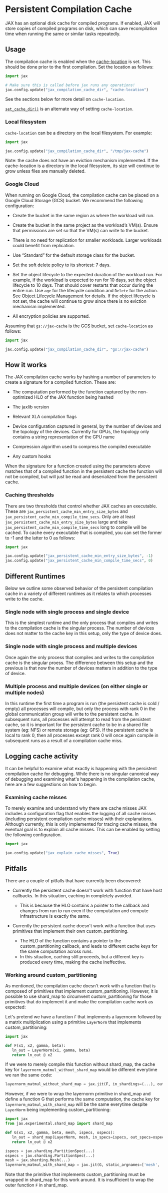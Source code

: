 # Persistent Compilation Cache

<!--* freshness: { reviewed: '2024-04-09' } *-->

JAX has an optional disk cache for compiled programs. If enabled, JAX will
store copies of compiled programs on disk, which can save recompilation time
when running the same or similar tasks repeatedly.

## Usage

The compilation cache is enabled when the
[cache-location](https://github.com/google/jax/blob/jax-v0.4.26/jax/_src/config.py#L1206)
is set. This should be done prior to the first compilation. Set the location as
follows:

```python
import jax

# Make sure this is called before jax runs any operations!
jax.config.update("jax_compilation_cache_dir", "cache-location")
```

See the sections below for more detail on `cache-location`.

[`set_cache_dir()`](https://github.com/google/jax/blob/jax-v0.4.26/jax/experimental/compilation_cache/compilation_cache.py#L18)
is an alternate way of setting `cache-location`.

### Local filesystem

`cache-location` can be a directory on the local filesystem. For example:

```python
import jax

jax.config.update("jax_compilation_cache_dir", "/tmp/jax-cache")
```

Note: the cache does not have an eviction mechanism implemented. If the
cache-location is a directory in the local filesystem, its size will continue
to grow unless files are manually deleted.

### Google Cloud

When running on Google Cloud, the compilation cache can be placed on a Google
Cloud Storage (GCS) bucket. We recommend the following configuration:

*  Create the bucket in the same region as where the workload will run.

*  Create the bucket in the same project as the workload’s VM(s). Ensure that
   permissions are set so that the VM(s) can write to the bucket.

*  There is no need for replication for smaller workloads. Larger workloads
   could benefit from replication.

*  Use “Standard” for the default storage class for the bucket.

*  Set the soft delete policy to its shortest: 7 days.

*  Set the object lifecycle to the expected duration of the workload run.
   For example, if the workload is expected to run for 10 days, set the object
   lifecycle to 10 days. That should cover restarts that occur during the entire
   run. Use `age` for the lifecycle condition and `Delete` for the action. See
   [Object Lifecycle Management](https://cloud.google.com/storage/docs/lifecycle)
   for details. If the object lifecycle is not set, the cache will continue to
   grow since there is no eviction mechanism implemented.

*  All encryption policies are supported.

Assuming that `gs://jax-cache` is the GCS bucket, set `cache-location` as
follows:

```python
import jax

jax.config.update("jax_compilation_cache_dir", "gs://jax-cache")
```

## How it works

The JAX compilation cache works by hashing a number of parameters to create a signature for a compiled function. These are:

* The computation performed by the function captured by the non-optimized HLO of the JAX function being hashed

* The jaxlib version 

* Relevant XLA compilation flags

* Device configuration captured in general, by the number of devices and the topology of the devices. 
  Currently for GPUs, the topology only contains a string representation of the GPU name

* Compression algorithm used to compress the compiled executable

* Any custom hooks

When the signature for a function created using the parameters above matches 
that of a compiled function in the persistent cache the function will not be compiled, 
but will just be read and deserialized from the persistent cache. 

### Caching thresholds

There are two thresholds that control whether JAX caches an executable. 
These are `jax_persistent_cache_min_entry_size_bytes` and `jax_persistent_cache_min_compile_time_secs`. 
Only are at least `jax_persistent_cache_min_entry_size_bytes` large and take `jax_persistent_cache_min_compile_time_secs` 
long to compile will be cached. To cache every executable that is compiled, 
you can set the former to -1 and the latter to 0 as follows:

```python
import jax

jax.config.update("jax_persistent_cache_min_entry_size_bytes", -1)
jax.config.update("jax_persistent_cache_min_compile_time_secs", 0)
```

## Different Runtimes

Below we outline some observed behavior of the persistent compilation cache 
in a variety of different runtimes as it relates to which processes write to the cache.

### Single node with single process and single device

This is the simplest runtime and the only process that compiles and writes to the compilation cache is the singular process. 
The number of devices does not matter to the cache key in this setup, only the type of device does. 

### Single node with single process and multiple devices

Once again the only process that compiles and writes to the compilation cache is the singular proess. 
The difference between this setup and the previous is that now the number of devices matters in addition to the type of device. 

### Multiple process and multiple devices (on either single or multiple nodes)

In this runtime the first time a program is run (the persistent cache is cold / empty) all processes will compile, 
but only the process with rank 0 in the global communication group will write to the persistent cache. 
In subsequent runs, all processes will attempt to read from the persistent cache, 
so it is important for the persistent cache to be in a shared file system (eg: NFS) or remote storage (eg: GFS). 
If the persistent cache is local to rank 0, then all processes except rank 0 will once again compile 
in subsequent runs as a result of a compilation cache miss. 

## Logging cache activity

It can be helpful to examine what exactly is happening with the persistent compilation cache for debugging. 
While there is no singular canonical way of debugging and examining what's happening in the compilation cache, 
here are a few suggestions on how to begin.

### Examining cache misses

To merely examine and understand why there are cache misses JAX includes a configuration flag that 
enables the logging of all cache misses (including persistent compilation cache misses) with their explanations.
Although currently, this is only implemented for tracing cache misses, the eventual goal is to
explain all cache misses. This can be enabled by setting the following configuration.

```python
import jax

jax.config.update("jax_explain_cache_misses", True)
```

## Pitfalls

There are a couple of pitfalls that have currently been discovered:

* Currently the persistent cache doesn't work with function that have host callbacks. In this situation, caching in completely avoided. 
  - This is because the HLO contains a pointer to the callback and changes from run to run even if the computation and compute infrastructure is exactly the same. 

* Currently the persistent cache doesn't work with a function that uses primitives that implement their own custom_partitioning. 
  - The HLO of the function contains a pointer to the custom_partitioning callback, and leads to different cache keys for the same computation across runs. 
  - In this situation, caching still proceeds, but a different key is produced every time, making the cache ineffective. 

### Working around custom_partitioning

As mentioned, the compilation cache doesn't work with a function that is composed of primitives that implement custom_partitioning. However, it is possible to use shard_map to circumvent custom_partitioning for those primitives that do implement it and make the compilation cache work as expected:

Let's pretend we have a function `F` that implements a layernorm followed by a matrix multiplication using a primitive `LayerNorm` that implements custom_partitioning:

```python
import jax

def F(x1, x2, gamma, beta):
   ln_out = LayerNorm(x1, gamma, beta)
   return ln_out @ x2
```
If we were to merely compile this function without shard_map, the cache key for `layernorm_matmul_without_shard_map` would be different everytime we ran the same code:

```python
layernorm_matmul_without_shard_map = jax.jit(F, in_shardings=(...), out_sharding=(...))(x1, x2, gamma, beta)
```

However, if we were to wrap the layernorm primitive in shard_map and define a function G that performs the same computation, the cache key for `layernorm_matmul_with_shard_map` will be the same everytime despite `LayerNorm` being implementing custom_partitioning:

```python
import jax
from jax.experimental.shard_map import shard_map

def G(x1, x2, gamma, beta, mesh, ispecs, ospecs):
   ln_out = shard_map(LayerNorm, mesh, in_specs=ispecs, out_specs=ospecs, check_rep=False)(x1, x2, gamma, beta)
   return ln_out @ x2

ispecs = jax.sharding.PartitionSpec(...)
ospecs = jax.sharding.PartitionSpec(...)
mesh = jax.sharding.Mesh(...)
layernorm_matmul_with_shard_map = jax.jit(G, static_argnames=['mesh', 'ispecs', 'ospecs'])(x1, x2, gamma, beta, mesh, ispecs, ospecs)
```
Note that the primitive that implements custom_partitioning must be wrapped in shard_map for this work around. It is insufficient to wrap the outer function `F` in shard_map. 

